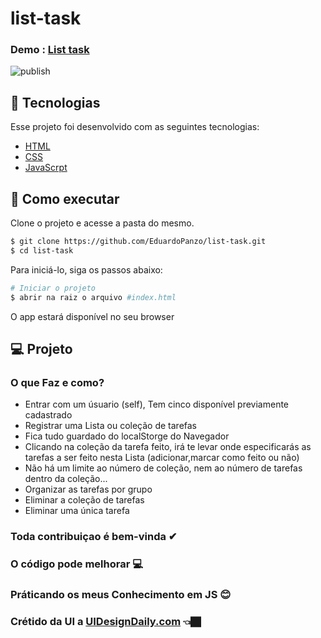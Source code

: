 # list-task

### Demo :  [List task](https://eduardopanzo.github.io/list-task/)
![publish](https://user-images.githubusercontent.com/96853842/174456759-d60851e6-8085-4b9b-bf23-1009fe3cdee4.jpg)

## 🧪 Tecnologias

Esse projeto foi desenvolvido com as seguintes tecnologias:

- [HTML](https://developer.mozilla.org/pt-BR/docs/Web/HTML)
- [CSS](https://developer.mozilla.org/pt-BR/docs/Web/CSS)
- [JavaScrpt](https://developer.mozilla.org/pt-BR/docs/Web/JavaScript)

## 🚀 Como executar

Clone o projeto e acesse a pasta do mesmo.

```bash
$ git clone https://github.com/EduardoPanzo/list-task.git
$ cd list-task
```

Para iniciá-lo, siga os passos abaixo:
```bash
# Iniciar o projeto
$ abrir na raiz o arquivo #index.html 
```
O app estará disponível no seu browser


## 💻 Projeto
 
 ### O que Faz e como?
 * Entrar com um úsuario (self), Tem cinco disponível previamente cadastrado
 * Registrar uma Lista ou coleção de tarefas
 * Fica tudo guardado do localStorge do Navegador
 * Clicando na coleção da tarefa feito, irá te levar onde especificarás as tarefas a ser feito nesta Lista (adicionar,marcar como feito ou não)
 * Não há um limite ao número de coleção, nem ao número de tarefas dentro da coleção...   
* Organizar as tarefas por grupo
* Eliminar a coleção de tarefas
* Eliminar uma única tarefa

<!-- ### O ainda não Faz e não tem
* Mostar a percentagem das tarefas feitas e não feitas
* Pesquisar por uma tarefa
* um sistema back-end
* banco de dados
 -->

### Toda contribuiçao é bem-vinda ✔
### O código pode melhorar 💻
### Práticando os meus Conhecimento em JS 😊

### Crétido da UI a [UIDesignDaily.com](https://www.uidesigndaily.com/posts/sketch-task-list-app-mobile-day-816) 👈🏿
